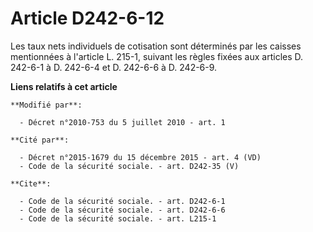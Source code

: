# Article D242-6-12

Les taux nets individuels de cotisation sont déterminés par les caisses mentionnées à l'article L. 215-1, suivant les règles
fixées aux articles D. 242-6-1 à D. 242-6-4 et D. 242-6-6 à D. 242-6-9.

**Liens relatifs à cet article**

	**Modifié par**:

	  - Décret n°2010-753 du 5 juillet 2010 - art. 1

	**Cité par**:

	  - Décret n°2015-1679 du 15 décembre 2015 - art. 4 (VD)
	  - Code de la sécurité sociale. - art. D242-35 (V)

	**Cite**:

	  - Code de la sécurité sociale. - art. D242-6-1
	  - Code de la sécurité sociale. - art. D242-6-6
	  - Code de la sécurité sociale. - art. L215-1
